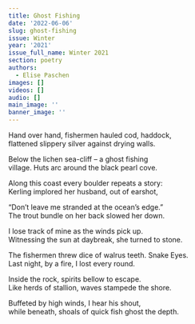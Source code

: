 ```yaml
---
title: Ghost Fishing
date: '2022-06-06'
slug: ghost-fishing
issue: Winter
year: '2021'
issue_full_name: Winter 2021
section: poetry
authors:
  - Elise Paschen
images: []
videos: []
audio: []
main_image: ''
banner_image: ''
---
```

Hand over hand, fishermen hauled cod, haddock, \
flattened slippery silver against drying walls.

Below the lichen sea-cliff – a ghost fishing \
village. Huts arc around the black pearl cove. 

Along this coast every boulder repeats a story: \
Kerling implored her husband, out of earshot,

“Don’t leave me stranded at the ocean’s edge.” \
The trout bundle on her back slowed her down.

I lose track of mine as the winds pick up.  \
Witnessing the sun at daybreak, she turned to stone.

The fishermen threw dice of walrus teeth. Snake Eyes. \
Last night, by a fire, I lost every round.

Inside the rock, spirits bellow to escape. \
Like herds of stallion, waves stampede the shore.

Buffeted by high winds, I hear his shout, \
while beneath, shoals of quick fish ghost the depth.
